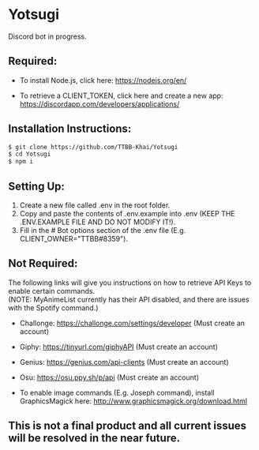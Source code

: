 # Yotsugi
Discord bot in progress.

## Required:
* To install Node.js, click here:
  https://nodejs.org/en/

* To retrieve a CLIENT_TOKEN, click here and create a new app: 
  https://discordapp.com/developers/applications/

## Installation Instructions:
```bash
$ git clone https://github.com/TTBB-Khai/Yotsugi
$ cd Yotsugi
$ npm i
```

## Setting Up:
1. Create a new file called .env in the root folder.
2. Copy and paste the contents of .env.example into .env (KEEP THE .ENV.EXAMPLE FILE AND DO NOT MODIFY IT!).
3. Fill in the # Bot options section of the .env file (E.g. CLIENT_OWNER="TTBB#8359").

## Not Required:
The following links will give you instructions on how to retrieve API Keys to enable certain commands.
<br />
(NOTE: MyAnimeList currently has their API disabled, and there are issues with the Spotify command.)

* Challonge: https://challonge.com/settings/developer (Must create an account)
* Giphy: https://tinyurl.com/giphyAPI (Must create an account)
* Genius: https://genius.com/api-clients (Must create an account)
* Osu: https://osu.ppy.sh/p/api (Must create an account)

* To enable image commands (E.g. Joseph command), install GraphicsMagick here: 
  http://www.graphicsmagick.org/download.html

## This is not a final product and all current issues will be resolved in the near future.
